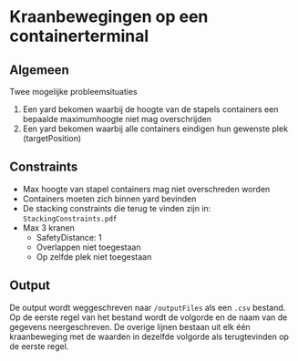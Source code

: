 # Kraanbewegingen op een containerterminal
## Algemeen
Twee mogelijke probleemsituaties
1. Een yard bekomen waarbij de hoogte van de stapels containers een bepaalde maximumhoogte niet mag overschrijden
2. Een yard bekomen waarbij alle containers eindigen hun gewenste plek (targetPosition)

## Constraints
* Max hoogte van stapel containers mag niet overschreden worden
* Containers moeten zich binnen yard bevinden
* De stacking constraints die terug te vinden zijn in: `StackingConstraints.pdf`
* Max 3 kranen
  * SafetyDistance: 1
  * Overlappen niet toegestaan
  * Op zelfde plek niet toegestaan

## Output
De output wordt weggeschreven naar `/outputFiles` als een `.csv` bestand. Op de eerste regel van het bestand 
wordt de volgorde en de naam van de gegevens neergeschreven. De overige lijnen bestaan uit elk één kraanbeweging
met de waarden in dezelfde volgorde als terugtevinden op de eerste regel.